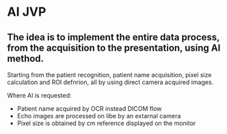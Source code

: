 # AI JVP
## The idea is to implement the entire data process, from the acquisition to the presentation, using AI method.
Starting from the patient recognition, patient name acquisition, pixel size calculation and ROI defnrion,
all by using direct camera acquired images.

Where AI is requested:
- Patient name acquired by OCR instead DICOM flow
- Echo images are processed on libe by an extarnal camera
- Pixel size is obtained by cm reference displayed on the monitor
